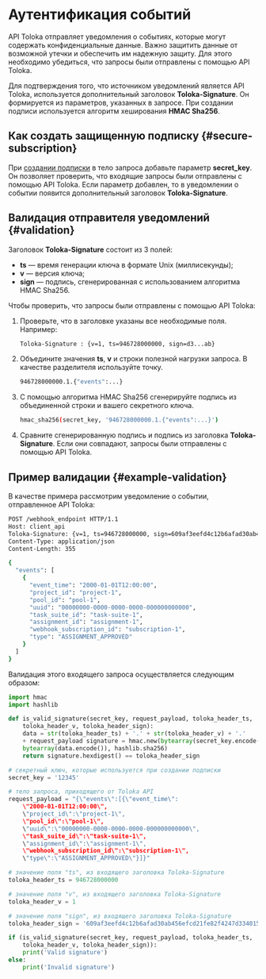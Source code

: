 # Аутентификация событий

API Toloka отправляет уведомления о событиях, которые могут содержать конфиденциальные данные. Важно защитить данные от возможной утечки и обеспечить им надежную защиту. Для этого необходимо убедиться, что запросы были отправлены с помощью API Toloka.

Для подтверждения того, что источником уведомлений является API Toloka, используется дополнительный заголовок **Toloka-Signature**. Он формируется из параметров, указанных в запросе. При создании подписи используется алгоритм хеширования **HMAC Sha256**.

## Как создать защищенную подписку {#secure-subscription}

При [создании подписки](put-webhook-subscriptions.md) в тело запроса добавьте параметр **secret_key**. Он позволяет проверить, что входящие запросы были отправлены с помощью API Toloka. Если параметр добавлен, то в уведомлении о событии появится дополнительный заголовок **Toloka-Signature**.

## Валидация отправителя уведомлений {#validation}

Заголовок **Toloka-Signature** состоит из 3 полей:

- **ts** — время генерации ключа в формате Unix (миллисекунды);
- **v** — версия ключа;
- **sign** — подпись, сгенерированная с использованием алгоритма HMAC Sha256.

Чтобы проверить, что запросы были отправлены с помощью API Toloka:

1. Проверьте, что в заголовке указаны все необходимые поля. Например:

    ```bash
    Toloka-Signature : {v=1, ts=946728000000, sign=d3...ab}
    ```

1. Объедините значения **ts**, **v** и строки полезной нагрузки запроса. В качестве разделителя используйте точку.

    ```bash
    946728000000.1.{"events":...}
    ```

1. С помощью алгоритма HMAC Sha256 сгенерируйте подпись из объединенной строки и вашего секретного ключа.

    ```bash
    hmac_sha256(secret_key, '946728000000.1.{"events":...}')
    ```

1. Сравните сгенерированную подпись и подпись из заголовка **Toloka-Signature**. Если они совпадают, запросы были отправлены с помощью API Toloka.

## Пример валидации {#example-validation}

В качестве примера рассмотрим уведомление о событии, отправленное API Toloka:

```bash
POST /webhook_endpoint HTTP/1.1
Host: client_api
Toloka-Signature: {v=1, ts=946728000000, sign=609af3eefd4c12b6afad30ab456efcd21fe82f4247d3340151a3ca0c97a6cbcb}
Content-Type: application/json
Content-Length: 355

{
  "events": [
    {
      "event_time": "2000-01-01T12:00:00",
      "project_id": "project-1",
      "pool_id": "pool-1",
      "uuid": "00000000-0000-0000-0000-000000000000",
      "task_suite_id": "task-suite-1",
      "assignment_id": "assignment-1",
      "webhook_subscription_id": "subscription-1",
      "type": "ASSIGNMENT_APPROVED"
    }
  ]
}
```

Валидация этого входящего запроса осуществляется следующим образом:

```python
import hmac
import hashlib

def is_valid_signature(secret_key, request_payload, toloka_header_ts,
    toloka_header_v, toloka_header_sign):
    data = str(toloka_header_ts) + '.' + str(toloka_header_v) + '.'
    + request_payload signature = hmac.new(bytearray(secret_key.encode()),
    bytearray(data.encode()), hashlib.sha256)
    return signature.hexdigest() == toloka_header_sign

# секретный ключ, которые используется при создании подписки
secret_key = '12345'

# тело запроса, приходящего от Toloka API
request_payload = "{\"events\":[{\"event_time\":
    \"2000-01-01T12:00:00\",
    \"project_id\":\"project-1\",
    \"pool_id\":\"pool-1\",
    \"uuid\":\"00000000-0000-0000-0000-000000000000\",
    \"task_suite_id\":\"task-suite-1\",
    \"assignment_id\":\"assignment-1\",
    \"webhook_subscription_id\":\"subscription-1\",
    \"type\":\"ASSIGNMENT_APPROVED\"}]}"

# значение поля "ts", из входящего заголовка Toloka-Signature
toloka_header_ts = 946728000000

# значение поля "v", из входящего заголовка Toloka-Signature
toloka_header_v = 1

# значение поля "sign", из входящего заголовка Toloka-Signature
toloka_header_sign = '609af3eefd4c12b6afad30ab456efcd21fe82f4247d3340151a3ca0c97a6cbcb'

if (is_valid_signature(secret_key, request_payload, toloka_header_ts,
    toloka_header_v, toloka_header_sign)):
    print('Valid signature')
else:
    print('Invalid signature')
```